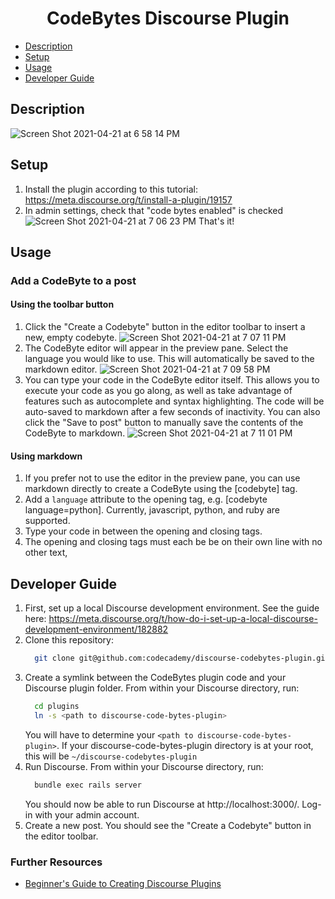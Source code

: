 <h1 align="center">
  CodeBytes Discourse Plugin
</h1>

- [Description](#description)
- [Setup](#setup)
- [Usage](#usage)
- [Developer Guide](#developer-guide)

## Description
![Screen Shot 2021-04-21 at 6 58 14 PM](https://user-images.githubusercontent.com/4821431/115631293-88b08100-a2d3-11eb-84a4-c46a2bbc33c4.png)

## Setup
1. Install the plugin according to this tutorial: https://meta.discourse.org/t/install-a-plugin/19157
2. In admin settings, check that "code bytes enabled" is checked ![Screen Shot 2021-04-21 at 7 06 23 PM](https://user-images.githubusercontent.com/4821431/115631875-aaf6ce80-a2d4-11eb-8d4b-df4ae5a25756.png)
That's it!

## Usage
### Add a CodeByte to a post
#### Using the toolbar button
1. Click the "Create a Codebyte" button in the editor toolbar to insert a new, empty codebyte. ![Screen Shot 2021-04-21 at 7 07 11 PM](https://user-images.githubusercontent.com/4821431/115631952-c6fa7000-a2d4-11eb-9893-b508573a79e8.png)
2. The CodeByte editor will appear in the preview pane. Select the language you would like to use. This will automatically be saved to the markdown editor. ![Screen Shot 2021-04-21 at 7 09 58 PM](https://user-images.githubusercontent.com/4821431/115632170-2b1d3400-a2d5-11eb-899f-5adbc0d3997a.png)
3. You can type your code in the CodeByte editor itself. This allows you to execute your code as you go along, as well as take advantage of features such as autocomplete and syntax highlighting. The code will be auto-saved to markdown after a few seconds of inactivity. You can also click the "Save to post" button to manually save the contents of the CodeByte to markdown. ![Screen Shot 2021-04-21 at 7 11 01 PM](https://user-images.githubusercontent.com/4821431/115632251-52740100-a2d5-11eb-996b-383fc4adfb2c.png)
#### Using markdown
1. If you prefer not to use the editor in the preview pane, you can use markdown directly to create a CodeByte using the [codebyte] tag.
2. Add a `language` attribute to the opening tag, e.g. [codebyte language=python]. Currently, javascript, python, and ruby are supported.
3. Type your code in between the opening and closing tags.
4. The opening and closing tags must each be be on their own line with no other text,

## Developer Guide
1. First, set up a local Discourse development environment. See the guide here: https://meta.discourse.org/t/how-do-i-set-up-a-local-discourse-development-environment/182882
2. Clone this repository:
   ```sh
     git clone git@github.com:codecademy/discourse-codebytes-plugin.git
   ```
3. Create a symlink between the CodeBytes plugin code and your Discourse plugin folder. From within your Discourse directory, run:
   ```sh
     cd plugins
     ln -s <path to discourse-code-bytes-plugin>
   ```
   You will have to determine your `<path to discourse-code-bytes-plugin>`. If your discourse-code-bytes-plugin directory is at your root, this will be `~/discourse-codebytes-plugin`
4. Run Discourse. From within your Discourse directory, run:
   ```sh
     bundle exec rails server
   ```
   You should now be able to run Discourse at http://localhost:3000/. Log-in with your admin account.
5. Create a new post. You should see the "Create a Codebyte" button in the editor toolbar.

### Further Resources
- [Beginner's Guide to Creating Discourse Plugins](https://meta.discourse.org/t/beginners-guide-to-creating-discourse-plugins-part-1/30515)

